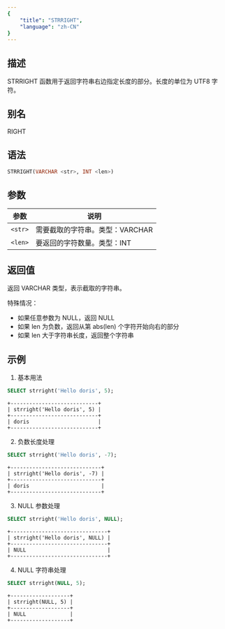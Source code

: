 ```yaml
---
{
    "title": "STRRIGHT",
    "language": "zh-CN"
}
---
```


<!-- 
Licensed to the Apache Software Foundation (ASF) under one
or more contributor license agreements.  See the NOTICE file
distributed with this work for additional information
regarding copyright ownership.  The ASF licenses this file
to you under the Apache License, Version 2.0 (the
"License"); you may not use this file except in compliance
with the License.  You may obtain a copy of the License at

  http://www.apache.org/licenses/LICENSE-2.0

Unless required by applicable law or agreed to in writing,
software distributed under the License is distributed on an
"AS IS" BASIS, WITHOUT WARRANTIES OR CONDITIONS OF ANY
KIND, either express or implied.  See the License for the
specific language governing permissions and limitations
under the License.
-->

## 描述

STRRIGHT 函数用于返回字符串右边指定长度的部分。长度的单位为 UTF8 字符。

## 别名

RIGHT

## 语法

```sql
STRRIGHT(VARCHAR <str>, INT <len>)
```

## 参数
| 参数 | 说明 |
| ------- | ----------------------------------------- |
| `<str>` | 需要截取的字符串。类型：VARCHAR |
| `<len>` | 要返回的字符数量。类型：INT |

## 返回值

返回 VARCHAR 类型，表示截取的字符串。

特殊情况：
- 如果任意参数为 NULL，返回 NULL
- 如果 len 为负数，返回从第 abs(len) 个字符开始向右的部分
- 如果 len 大于字符串长度，返回整个字符串

## 示例

1. 基本用法
```sql
SELECT strright('Hello doris', 5);
```
```text
+----------------------------+
| strright('Hello doris', 5) |
+----------------------------+
| doris                      |
+----------------------------+
```

2. 负数长度处理
```sql
SELECT strright('Hello doris', -7);
```
```text
+-----------------------------+
| strright('Hello doris', -7) |
+-----------------------------+
| doris                       |
+-----------------------------+
```

3. NULL 参数处理
```sql
SELECT strright('Hello doris', NULL);
```
```text
+-------------------------------+
| strright('Hello doris', NULL) |
+-------------------------------+
| NULL                          |
+-------------------------------+
```

4. NULL 字符串处理
```sql
SELECT strright(NULL, 5);
```
```text
+-------------------+
| strright(NULL, 5) |
+-------------------+
| NULL              |
+-------------------+
```